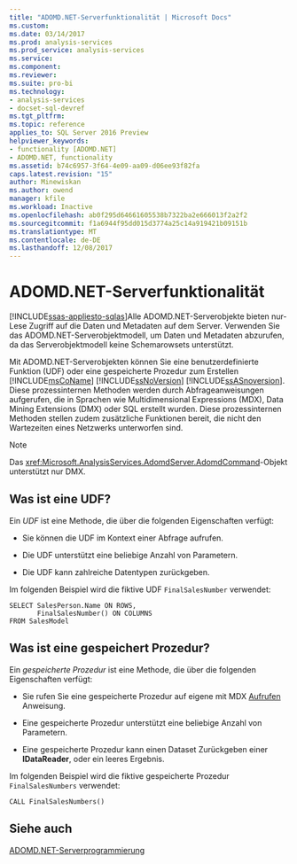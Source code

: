 ```yaml
---
title: "ADOMD.NET-Serverfunktionalität | Microsoft Docs"
ms.custom: 
ms.date: 03/14/2017
ms.prod: analysis-services
ms.prod_service: analysis-services
ms.service: 
ms.component: 
ms.reviewer: 
ms.suite: pro-bi
ms.technology:
- analysis-services
- docset-sql-devref
ms.tgt_pltfrm: 
ms.topic: reference
applies_to: SQL Server 2016 Preview
helpviewer_keywords:
- functionality [ADOMD.NET]
- ADOMD.NET, functionality
ms.assetid: b74c6957-3f64-4e09-aa09-d06ee93f82fa
caps.latest.revision: "15"
author: Minewiskan
ms.author: owend
manager: kfile
ms.workload: Inactive
ms.openlocfilehash: ab0f295d64661605538b7322ba2e666013f2a2f2
ms.sourcegitcommit: f1a6944f95dd015d3774a25c14a919421b09151b
ms.translationtype: MT
ms.contentlocale: de-DE
ms.lasthandoff: 12/08/2017
---
```

# <a name="adomdnet-server-functionality"></a>ADOMD.NET-Serverfunktionalität
[!INCLUDE[ssas-appliesto-sqlas](../../includes/ssas-appliesto-sqlas.md)]Alle ADOMD.NET-Serverobjekte bieten nur-Lese Zugriff auf die Daten und Metadaten auf dem Server. Verwenden Sie das ADOMD.NET-Serverobjektmodell, um Daten und Metadaten abzurufen, da das Serverobjektmodell keine Schemarowsets unterstützt.  
  
 Mit ADOMD.NET-Serverobjekten können Sie eine benutzerdefinierte Funktion (UDF) oder eine gespeicherte Prozedur zum Erstellen [!INCLUDE[msCoName](../../includes/msconame-md.md)] [!INCLUDE[ssNoVersion](../../includes/ssnoversion-md.md)] [!INCLUDE[ssASnoversion](../../includes/ssasnoversion-md.md)]. Diese prozessinternen Methoden werden durch Abfrageanweisungen aufgerufen, die in Sprachen wie Multidimensional Expressions (MDX), Data Mining Extensions (DMX) oder SQL erstellt wurden. Diese prozessinternen Methoden stellen zudem zusätzliche Funktionen bereit, die nicht den Wartezeiten eines Netzwerks unterworfen sind.  
  
> [!NOTE]  
>  Das <xref:Microsoft.AnalysisServices.AdomdServer.AdomdCommand>-Objekt unterstützt nur DMX.  
  
## <a name="what-is-a-udf"></a>Was ist eine UDF?  
 Ein *UDF* ist eine Methode, die über die folgenden Eigenschaften verfügt:  
  
-   Sie können die UDF im Kontext einer Abfrage aufrufen.  
  
-   Die UDF unterstützt eine beliebige Anzahl von Parametern.  
  
-   Die UDF kann zahlreiche Datentypen zurückgeben.  
  
 Im folgenden Beispiel wird die fiktive UDF `FinalSalesNumber` verwendet:  
  
```  
SELECT SalesPerson.Name ON ROWS,  
       FinalSalesNumber() ON COLUMNS  
FROM SalesModel  
```  
  
## <a name="what-is-a-stored-procedure"></a>Was ist eine gespeichert Prozedur?  
 Ein *gespeicherte Prozedur* ist eine Methode, die über die folgenden Eigenschaften verfügt:  
  
-   Sie rufen Sie eine gespeicherte Prozedur auf eigene mit MDX [Aufrufen](../../mdx/mdx-data-manipulation-call.md) Anweisung.  
  
-   Eine gespeicherte Prozedur unterstützt eine beliebige Anzahl von Parametern.  
  
-   Eine gespeicherte Prozedur kann einen Dataset Zurückgeben einer **IDataReader**, oder ein leeres Ergebnis.  
  
 Im folgenden Beispiel wird die fiktive gespeicherte Prozedur `FinalSalesNumbers` verwendet:  
  
```  
CALL FinalSalesNumbers()  
```  
  
## <a name="see-also"></a>Siehe auch  
 [ADOMD.NET-Serverprogrammierung](../../analysis-services/multidimensional-models-adomd-net-server/adomd-net-server-programming.md)  
  
  
